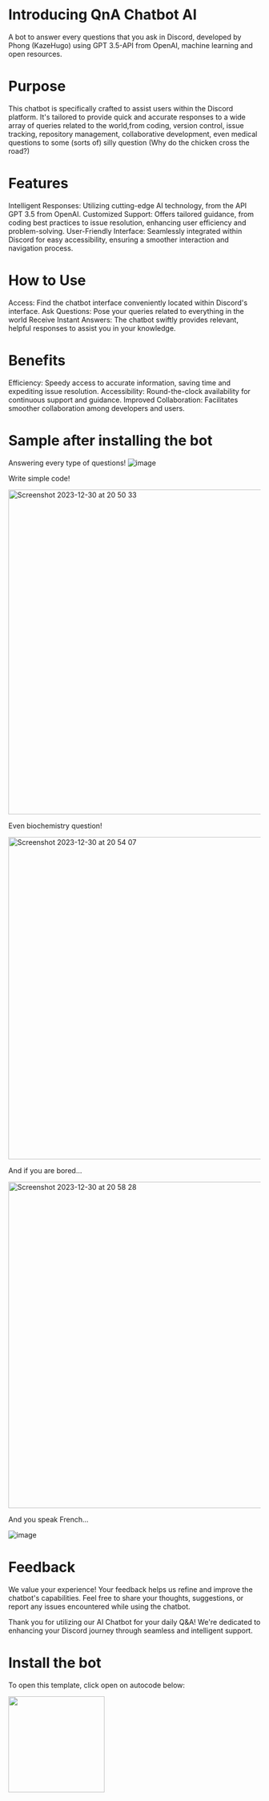 # Introducing QnA Chatbot AI
A bot to answer every questions that you ask in Discord, developed by Phong (KazeHugo) using GPT 3.5-API from OpenAI, machine learning and open resources.

# Purpose
This chatbot is specifically crafted to assist users within the Discord platform. It's tailored to provide quick and accurate responses to a wide array of queries related to the world,from coding, version control, issue tracking, repository management, collaborative development, even medical questions to some (sorts of) silly question (Why do the chicken cross the road?)

# Features
Intelligent Responses: Utilizing cutting-edge AI technology, from the API GPT 3.5 from OpenAI.
Customized Support: Offers tailored guidance, from coding best practices to issue resolution, enhancing user efficiency and problem-solving.
User-Friendly Interface: Seamlessly integrated within Discord for easy accessibility, ensuring a smoother interaction and navigation process.

# How to Use
Access: Find the chatbot interface conveniently located within Discord's interface.
Ask Questions: Pose your queries related to everything in the world
Receive Instant Answers: The chatbot swiftly provides relevant, helpful responses to assist you in your knowledge.

# Benefits
Efficiency: Speedy access to accurate information, saving time and expediting issue resolution.
Accessibility: Round-the-clock availability for continuous support and guidance.
Improved Collaboration: Facilitates smoother collaboration among developers and users.

# Sample after installing the bot

Answering every type of questions!
![image](https://github.com/kazehugo/chatbot-ai/assets/96301950/aea6449c-7e14-4a2c-971e-4db7de2ff4ad)

Write simple code!

<img width="649" alt="Screenshot 2023-12-30 at 20 50 33" src="https://github.com/kazehugo/chatbot-ai/assets/96301950/f4894b54-93bb-4612-abfc-22e54fe3b6eb">

Even biochemistry question!

<img width="644" alt="Screenshot 2023-12-30 at 20 54 07" src="https://github.com/kazehugo/chatbot-ai/assets/96301950/84e48ede-d8c3-44ef-a307-8b5d949cb565">

And if you are bored...

<img width="652" alt="Screenshot 2023-12-30 at 20 58 28" src="https://github.com/kazehugo/chatbot-ai/assets/96301950/cb3db918-f8d9-4de0-95df-5881f8fe6077">

And you speak French...

![image](https://github.com/kazehugo/chatbot-ai/assets/96301950/26c93d6c-04d7-4b35-96f4-816b61de7b12)

# Feedback
We value your experience! Your feedback helps us refine and improve the chatbot's capabilities. Feel free to share your thoughts, suggestions, or report any issues encountered while using the chatbot.

Thank you for utilizing our AI Chatbot for your daily Q&A! We're dedicated to enhancing your Discord journey through seamless and intelligent support.

# Install the bot
To open this template, click open on autocode below:

[<img src="https://open.autocode.com/static/images/open.svg?" width="192">](https://open.autocode.com/)
